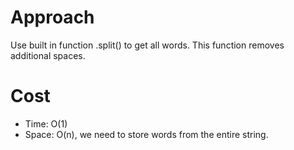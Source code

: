 # Approach
Use built in function .split() to get all words. This function removes additional spaces.  

# Cost
- Time: O(1)
- Space: O(n), we need to store words from the entire string.  